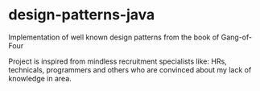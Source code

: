 # design-patterns-java
Implementation of well known design patterns from the book of Gang-of-Four

Project is inspired from mindless recruitment specialists like: HRs, technicals, programmers and others who are convinced about my lack of knowledge in area.
